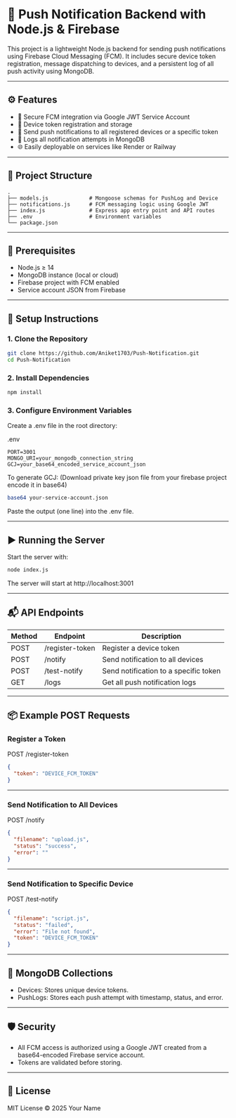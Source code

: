 
# 📡 Push Notification Backend with Node.js & Firebase

This project is a lightweight Node.js backend for sending push notifications using Firebase Cloud Messaging (FCM). It includes secure device token registration, message dispatching to devices, and a persistent log of all push activity using MongoDB.

---

## ⚙️ Features

- 🔐 Secure FCM integration via Google JWT Service Account
- 📲 Device token registration and storage
- 📩 Send push notifications to all registered devices or a specific token
- 🧾 Logs all notification attempts in MongoDB
- 🌐 Easily deployable on services like Render or Railway

---

## 📁 Project Structure

```
.
├── models.js             # Mongoose schemas for PushLog and Device
├── notifications.js      # FCM messaging logic using Google JWT
├── index.js              # Express app entry point and API routes
├── .env                  # Environment variables
└── package.json
```

---

## 🔧 Prerequisites

- Node.js ≥ 14
- MongoDB instance (local or cloud)
- Firebase project with FCM enabled
- Service account JSON from Firebase

---

## 🚀 Setup Instructions

### 1. Clone the Repository

```bash
git clone https://github.com/Aniket1703/Push-Notification.git
cd Push-Notification
```

### 2. Install Dependencies

```bash
npm install
```

### 3. Configure Environment Variables

Create a .env file in the root directory:

.env
```env
PORT=3001
MONGO_URI=your_mongodb_connection_string
GCJ=your_base64_encoded_service_account_json
```

To generate GCJ: (Download private key json file from your firebase project encode it in base64)
```bash
base64 your-service-account.json
```

Paste the output (one line) into the .env file.

---

## ▶️ Running the Server

Start the server with:

```bash
node index.js
```



The server will start at http://localhost:3001

---

## 📬 API Endpoints

| Method | Endpoint            | Description                             |
|--------|---------------------|-----------------------------------------|
| POST   | /register-token     | Register a device token                 |
| POST   | /notify             | Send notification to all devices        |
| POST   | /test-notify        | Send notification to a specific token   |
| GET    | /logs               | Get all push notification logs          |

---

## 📦 Example POST Requests

### Register a Token

POST /register-token

```json
{
  "token": "DEVICE_FCM_TOKEN"
}
```

---

### Send Notification to All Devices

POST /notify

```json
{
  "filename": "upload.js",
  "status": "success",
  "error": ""
}
```

---

### Send Notification to Specific Device

POST /test-notify

```json
{
  "filename": "script.js",
  "status": "failed",
  "error": "File not found",
  "token": "DEVICE_FCM_TOKEN"
}
```

---

## 🧾 MongoDB Collections

- Devices: Stores unique device tokens.
- PushLogs: Stores each push attempt with timestamp, status, and error.

---

## 🛡️ Security

- All FCM access is authorized using a Google JWT created from a base64-encoded Firebase service account.
- Tokens are validated before storing.

---

## 📄 License

MIT License © 2025 Your Name

